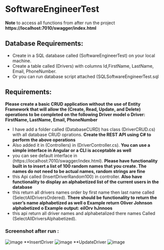 # SoftwareEngineerTest

**Note** to access all functions from after run the project
         **https://localhost:7010/swagger/index.html**

## Database Requirements:
  - Create in a SQL database called (SoftwareEngineerTest) on your local machine.
  - Create a table called (Drivers) with columns Id,FirstName, LastName, Email, PhoneNumber.
  - Or you can run database script attached (SQLSoftwareEngineerTest.sql

## Requirements:
**Please create a basic CRUD application without the use of Entity Framework that will allow the
(Create, Read, Update, and Delete) operations to be completed on the following Driver model
o Driver: FirstName, LastName, Email, PhoneNumber**
- I have add a folder called (DatabaseCURD) has class (DriverCRUD.cs) with all database CRUD oprations.
**Create the REST API using C# to perform the above operations**
- Also added it in (Controllers) in (DriverController.cs).
**You can use a simple interface in Angular or a CLI is acceptable as well**
- you can see default interface in (https://localhost:7010/swagger/index.html).
**Please have functionality built in to insert a list of 100 random names that you create. The
names do not need to be actual names, random strings are fine**
- this Api called (InsertDriverRandom100) in controller.
**Also have functionality to display an alphabetized list of the current users in the database**
- this return all drivers names order by first name then last name called (SelectAllDriversOrdered).
**There should be functionality to return the user’s name alphabetized as well
o Example return Oliver Johnson alphabetized
o Example output: eilOrv hJnnoos**
- this api return all driver names and alphabetalized there names Called (SelectAllDriversAlphabetized).

### Screenshot after run :
![image](https://user-images.githubusercontent.com/108579670/236068560-d395e5c8-7d9b-4033-b34b-994c1871a105.png)
**InsertDriver
![image](https://user-images.githubusercontent.com/108579670/236068782-774c659e-8f35-46aa-aeea-f7241ba16294.png)
**UpdateDriver
![image](https://user-images.githubusercontent.com/108579670/236070771-f2e29524-9cac-4396-8c0a-20e6fbffb880.png)



